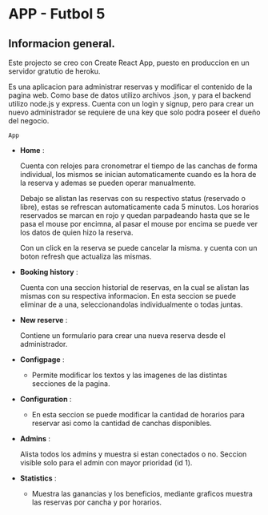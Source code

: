 # APP - Futbol 5

## Informacion general.

Este projecto se creo con Create React App, puesto en produccion en un servidor gratutio de heroku.

Es una aplicacion para administrar reservas y modificar el contenido de la pagina web. Como base de datos utilizo archivos .json, y para el backend utilizo node.js y express. Cuenta con un login y signup, pero para crear un nuevo administrador se requiere de una key que solo podra poseer el dueño del negocio.

    App

- __Home__ :

    Cuenta con relojes para cronometrar el tiempo de las canchas de forma individual, los mismos se inician automaticamente cuando es la hora de la reserva y ademas se pueden operar manualmente.

    Debajo se alistan las reservas con su respectivo status (reservado o libre), estas se refrescan automaticamente cada 5 minutos. Los horarios reservados se marcan en rojo y quedan parpadeando hasta que se le pasa el mouse por encimna, al pasar el mouse por encima se puede ver los datos de quien hizo la reserva.

    Con un click en la reserva se puede cancelar la misma. y cuenta con un boton refresh que actualiza las mismas.
- __Booking history__ :

    Cuenta con una seccion historial de reservas, en la cual se alistan las mismas con su respectiva informacion. En esta seccion se puede eliminar de a una, seleccionandolas individualmente o todas juntas.

- __New reserve__ :

    Contiene un formulario para crear una nueva reserva desde el administrador.

- __Configpage__ :

    - Permite modificar los textos y las imagenes de las distintas secciones de la pagina.

- __Configuration__ :

    - En esta seccion se puede modificar la cantidad de horarios para reservar asi como la cantidad de canchas disponibles.

- __Admins__ :

    Alista todos los admins y muestra si estan conectados o no.
    Seccion visible solo para el admin con mayor prioridad (id 1).

- __Statistics__ :

    - Muestra las ganancias y los beneficios, mediante graficos muestra las reservas por cancha y por horarios.
